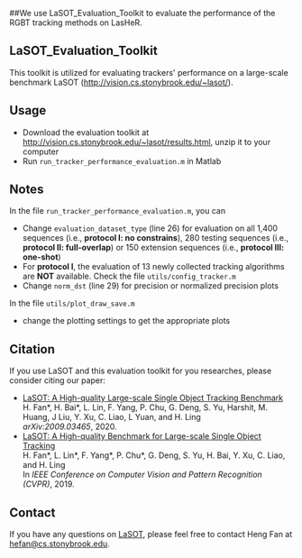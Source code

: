 
##We use LaSOT_Evaluation_Toolkit to evaluate the performance of the RGBT tracking methods on LasHeR.

## LaSOT_Evaluation_Toolkit

This toolkit is utilized for evaluating trackers' performance on a large-scale benchmark LaSOT (http://vision.cs.stonybrook.edu/~lasot/).

## Usage
* Download the evaluation toolkit at http://vision.cs.stonybrook.edu/~lasot/results.html, unzip it to your computer
* Run `run_tracker_performance_evaluation.m` in Matlab

## Notes
In the file `run_tracker_performance_evaluation.m`, you can
* Change `evaluation_dataset_type` (line 26) for evaluation on all 1,400 sequences (i.e., **protocol I: no constrains**), 280 testing sequences (i.e., **protocol II: full-overlap**) or 150 extension sequences (i.e., **protocol III: one-shot**)
* For **protocol I**, the evaluation of 13 newly collected tracking algorithms are **NOT** available. Check the file `utils/config_tracker.m` 
* Change `norm_dst` (line 29) for precision or normalized precision plots

In the file `utils/plot_draw_save.m`
* change the plotting settings to get the appropriate plots

## Citation
If you use LaSOT and this evaluation toolkit for you researches, please consider citing our paper:
* <a href="https://arxiv.org/abs/2009.03465">LaSOT: A High-quality Large-scale Single Object Tracking Benchmark</a> <br>
H. Fan*, H. Bai*, L. Lin, F. Yang, P. Chu, G. Deng, S. Yu, Harshit, M. Huang, J Liu, Y. Xu, C. Liao, L Yuan, and H. Ling <br>
*arXiv:2009.03465*, 2020.
* <a href="https://arxiv.org/pdf/1809.07845.pdf">LaSOT: A High-quality Benchmark for Large-scale Single Object Tracking</a> <br> 
H. Fan*, L. Lin*, F. Yang*, P. Chu*, G. Deng, S. Yu, H. Bai, Y. Xu, C. Liao, and H. Ling <br> 
In *IEEE Conference on Computer Vision and Pattern Recognition (CVPR)*, 2019.

## Contact
If you have any questions on <a href="http://vision.cs.stonybrook.edu/~lasot/">LaSOT</a>, please feel free to contact Heng Fan at hefan@cs.stonybrook.edu.

